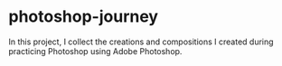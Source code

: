 # photoshop-journey

In this project, I collect the creations and compositions I created during practicing Photoshop using Adobe Photoshop.
